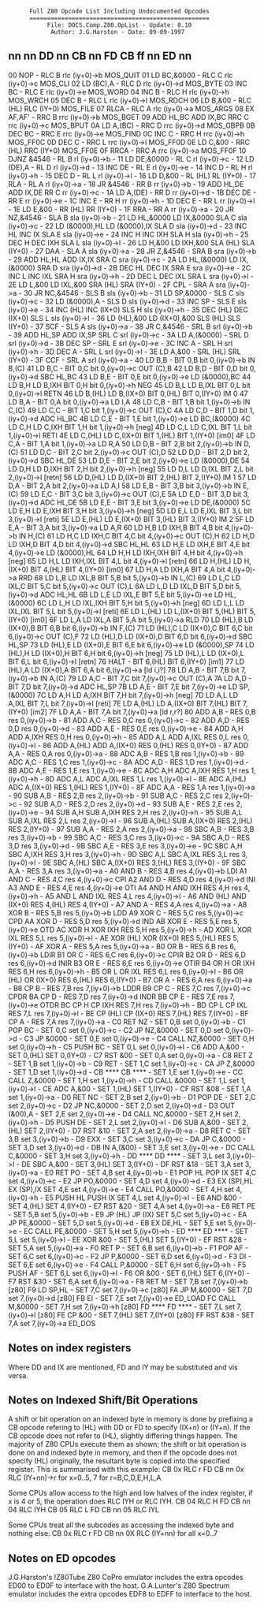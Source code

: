           Full Z80 Opcode List Including Undocumented Opcodes
          ===================================================
               File: DOCS.Comp.Z80.OpList - Update: 0.10
                Author: J.G.Harston - Date: 09-09-1997
    
nn nn             DD nn          CB nn       FD CB ff nn      ED nn
--------------------------------------------------------------------------
00 NOP            -              RLC  B      rlc (iy+0)->b    MOS_QUIT
01 LD   BC,&0000  -              RLC  C      rlc (iy+0)->c    MOS_CLI 
02 LD   (BC),A    -              RLC  D      rlc (iy+0)->d    MOS_BYTE
03 INC  BC        -              RLC  E      rlc (iy+0)->e    MOS_WORD
04 INC  B         -              RLC  H      rlc (iy+0)->h    MOS_WRCH
05 DEC  B         -              RLC  L      rlc (iy+0)->l    MOS_RDCH
06 LD   B,&00     -              RLC  (HL)   RLC  (IY+0)      MOS_FILE
07 RLCA           -              RLC  A      rlc (iy+0)->a    MOS_ARGS
08 EX   AF,AF'    -              RRC  B      rrc (iy+0)->b    MOS_BGET
09 ADD  HL,BC     ADD  IX,BC     RRC  C      rrc (iy+0)->c    MOS_BPUT
0A LD   A,(BC)    -              RRC  D      rrc (iy+0)->d    MOS_GBPB
0B DEC  BC        -              RRC  E      rrc (iy+0)->e    MOS_FIND
0C INC  C         -              RRC  H      rrc (iy+0)->h    MOS_FF0C
0D DEC  C         -              RRC  L      rrc (iy+0)->l    MOS_FF0D
0E LD   C,&00     -              RRC  (HL)   RRC  (IY+0)      MOS_FF0E
0F RRCA           -              RRC  A      rrc (iy+0)->a    MOS_FF0F
10 DJNZ &4546     -              RL   B      rl  (iy+0)->b    -
11 LD   DE,&0000  -              RL   C      rl  (iy+0)->c    -
12 LD   (DE),A    -              RL   D      rl  (iy+0)->d    -
13 INC  DE        -              RL   E      rl  (iy+0)->e    -
14 INC  D         -              RL   H      rl  (iy+0)->h    -
15 DEC  D         -              RL   L      rl  (iy+0)->l    -
16 LD   D,&00     -              RL   (HL)   RL   (IY+0)      -
17 RLA            -              RL   A      rl  (iy+0)->a    -
18 JR   &4546     -              RR   B      rr  (iy+0)->b    -
19 ADD  HL,DE     ADD  IX,DE     RR   C      rr  (iy+0)->c    -
1A LD   A,(DE)    -              RR   D      rr  (iy+0)->d    -
1B DEC  DE        -              RR   E      rr  (iy+0)->e    -
1C INC  E         -              RR   H      rr  (iy+0)->h    -
1D DEC  E         -              RR   L      rr  (iy+0)->l    -
1E LD   E,&00     -              RR   (HL)   RR   (IY+0)      -
1F RRA            -              RR   A      rr  (iy+0)->a    -
20 JR   NZ,&4546  -              SLA  B      sla (iy+0)->b    -
21 LD   HL,&0000  LD   IX,&0000  SLA  C      sla (iy+0)->c    -
22 LD  (&0000),HL LD  (&0000),IX SLA  D      sla (iy+0)->d    -
23 INC  HL        INC  IX        SLA  E      sla (iy+0)->e    -
24 INC  H         INC  IXH       SLA  H      sla (iy+0)->h    -
25 DEC  H         DEC  IXH       SLA  L      sla (iy+0)->l    -
26 LD   H,&00     LD   IXH,&00   SLA  (HL)   SLA  (IY+0)      -
27 DAA            -              SLA  A      sla (iy+0)->a    -
28 JR   Z,&4546   -              SRA  B      sra (iy+0)->b    -
29 ADD  HL,HL     ADD  IX,IX     SRA  C      sra (iy+0)->c    -
2A LD  HL,(&0000) LD  IX,(&0000) SRA  D      sra (iy+0)->d    -
2B DEC  HL        DEC  IX        SRA  E      sra (iy+0)->e    -
2C INC  L         INC  IXL       SRA  H      sra (iy+0)->h    -
2D DEC  L         DEC  IXL       SRA  L      sra (iy+0)->l    -
2E LD   L,&00     LD   IXL,&00   SRA  (HL)   SRA  (IY+0)      -
2F CPL            -              SRA  A      sra (iy+0)->a    -
30 JR   NC,&4546  -              SLS  B      sls (iy+0)->b    -
31 LD   SP,&0000  -              SLS  C      sls (iy+0)->c    -
32 LD   (&0000),A -              SLS  D      sls (iy+0)->d    -
33 INC  SP        -              SLS  E      sls (iy+0)->e    -
34 INC  (HL)      INC  (IX+0)    SLS  H      sls (iy+0)->h    -
35 DEC  (HL)      DEC  (IX+0)    SLS  L      sls (iy+0)->l    -
36 LD   (HL),&00  LD  (IX+0),&00 SLS  (HL)   SLS  (IY+0)      -
37 SCF            -              SLS  A      sls (iy+0)->a    -
38 JR   C,&4546   -              SRL  B      srl (iy+0)->b    -
39 ADD  HL,SP     ADD  IX,SP     SRL  C      srl (iy+0)->c    -
3A LD   A,(&0000) -              SRL  D      srl (iy+0)->d    -
3B DEC  SP        -              SRL  E      srl (iy+0)->e    -
3C INC  A         -              SRL  H      srl (iy+0)->h    -
3D DEC  A         -              SRL  L      srl (iy+0)->l    -
3E LD   A,&00     -              SRL  (HL)   SRL  (IY+0)      -
3F CCF            -              SRL  A      srl (iy+0)->a    -
40 LD   B,B       -              BIT  0,B    bit 0,(iy+0)->b  IN   B,(C)
41 LD   B,C       -              BIT  0,C    bit 0,(iy+0)->c  OUT  (C),B
42 LD   B,D       -              BIT  0,D    bit 0,(iy+0)->d  SBC  HL,BC
43 LD   B,E       -              BIT  0,E    bit 0,(iy+0)->e  LD   (&0000),BC
44 LD   B,H       LD   B,IXH     BIT  0,H    bit 0,(iy+0)->h  NEG
45 LD   B,L       LD   B,IXL     BIT  0,L    bit 0,(iy+0)->l  RETN
46 LD   B,(HL)    LD   B,(IX+0)  BIT  0,(HL) BIT  0,(IY+0)    IM   0
47 LD   B,A       -              BIT  0,A    bit 0,(iy+0)->a  LD   I,A
48 LD   C,B       -              BIT  1,B    bit 1,(iy+0)->b  IN   C,(C)
49 LD   C,C       -              BIT  1,C    bit 1,(iy+0)->c  OUT  (C),C
4A LD   C,D       -              BIT  1,D    bit 1,(iy+0)->d  ADC  HL,BC
4B LD   C,E       -              BIT  1,E    bit 1,(iy+0)->e  LD   BC,(&0000)
4C LD   C,H       LD   C,IXH     BIT  1,H    bit 1,(iy+0)->h  [neg]
4D LD   C,L       LD   C,IXL     BIT  1,L    bit 1,(iy+0)->l  RETI
4E LD   C,(HL)    LD   C,(IX+0)  BIT  1,(HL) BIT  1,(IY+0)    [im0]
4F LD   C,A       -              BIT  1,A    bit 1,(iy+0)->a  LD   R,A
50 LD   D,B       -              BIT  2,B    bit 2,(iy+0)->b  IN   D,(C)
51 LD   D,C       -              BIT  2,C    bit 2,(iy+0)->c  OUT  (C),D
52 LD   D,D       -              BIT  2,D    bit 2,(iy+0)->d  SBC  HL,DE
53 LD   D,E       -              BIT  2,E    bit 2,(iy+0)->e  LD   (&0000),DE
54 LD   D,H       LD   D,IXH     BIT  2,H    bit 2,(iy+0)->h  [neg]
55 LD   D,L       LD   D,IXL     BIT  2,L    bit 2,(iy+0)->l  [retn]
56 LD   D,(HL)    LD   D,(IX+0)  BIT  2,(HL) BIT  2,(IY+0)    IM   1
57 LD   D,A       -              BIT  2,A    bit 2,(iy+0)->a  LD   A,I
58 LD   E,B       -              BIT  3,B    bit 3,(iy+0)->b  IN   E,(C)
59 LD   E,C       -              BIT  3,C    bit 3,(iy+0)->c  OUT  (C),E
5A LD   E,D       -              BIT  3,D    bit 3,(iy+0)->d  ADC  HL,DE
5B LD   E,E       -              BIT  3,E    bit 3,(iy+0)->e  LD   DE,(&0000)
5C LD   E,H       LD   E,IXH     BIT  3,H    bit 3,(iy+0)->h  [neg]
5D LD   E,L       LD   E,IXL     BIT  3,L    bit 3,(iy+0)->l  [reti]
5E LD   E,(HL)    LD   E,(IX+0)  BIT  3,(HL) BIT  3,(IY+0)    IM   2
5F LD   E,A       -              BIT  3,A    bit 3,(iy+0)->a  LD   A,R
60 LD   H,B       LD   IXH,B     BIT  4,B    bit 4,(iy+0)->b  IN   H,(C)
61 LD   H,C       LD   IXH,C     BIT  4,C    bit 4,(iy+0)->c  OUT  (C),H
62 LD   H,D       LD   IXH,D     BIT  4,D    bit 4,(iy+0)->d  SBC  HL,HL
63 LD   H,E       LD   IXH,E     BIT  4,E    bit 4,(iy+0)->e  LD   (&0000),HL
64 LD   H,H       LD   IXH,IXH   BIT  4,H    bit 4,(iy+0)->h  [neg]
65 LD   H,L       LD   IXH,IXL   BIT  4,L    bit 4,(iy+0)->l  [retn]
66 LD   H,(HL)    LD   H,(IX+0)  BIT  4,(HL) BIT  4,(IY+0)    [im0]
67 LD   H,A       LD   IXH,A     BIT  4,A    bit 4,(iy+0)->a  RRD
68 LD   L,B       LD   IXL,B     BIT  5,B    bit 5,(iy+0)->b  IN   L,(C)
69 LD   L,C       LD   IXL,C     BIT  5,C    bit 5,(iy+0)->c  OUT  (C),L
6A LD   L,D       LD   IXL,D     BIT  5,D    bit 5,(iy+0)->d  ADC  HL,HL
6B LD   L,E       LD   IXL,E     BIT  5,E    bit 5,(iy+0)->e  LD   HL,(&0000)
6C LD   L,H       LD   IXL,IXH   BIT  5,H    bit 5,(iy+0)->h  [neg]
6D LD   L,L       LD   IXL,IXL   BIT  5,L    bit 5,(iy+0)->l  [reti]
6E LD   L,(HL)    LD   L,(IX+0)  BIT  5,(HL) BIT  5,(IY+0)    [im0]
6F LD   L,A       LD   IXL,A     BIT  5,A    bit 5,(iy+0)->a  RLD
70 LD   (HL),B    LD   (IX+0),B  BIT  6,B    bit 6,(iy+0)->b  IN   F,(C)
71 LD   (HL),C    LD   (IX+0),C  BIT  6,C    bit 6,(iy+0)->c  OUT  (C),F
72 LD   (HL),D    LD   (IX+0),D  BIT  6,D    bit 6,(iy+0)->d  SBC  HL,SP
73 LD   (HL),E    LD   (IX+0),E  BIT  6,E    bit 6,(iy+0)->e  LD   (&0000),SP
74 LD   (HL),H    LD   (IX+0),H  BIT  6,H    bit 6,(iy+0)->h  [neg]
75 LD   (HL),L    LD   (IX+0),L  BIT  6,L    bit 6,(iy+0)->l  [retn]
76 HALT           -              BIT  6,(HL) BIT  6,(IY+0)    [im1]
77 LD   (HL),A    LD   (IX+0),A  BIT  6,A    bit 6,(iy+0)->a  [ld i,i?]
78 LD   A,B       -              BIT  7,B    bit 7,(iy+0)->b  IN   A,(C)
79 LD   A,C       -              BIT  7,C    bit 7,(iy+0)->c  OUT  (C),A
7A LD   A,D       -              BIT  7,D    bit 7,(iy+0)->d  ADC  HL,SP
7B LD   A,E       -              BIT  7,E    bit 7,(iy+0)->e  LD   SP,(&0000)
7C LD   A,H       LD   A,IXH     BIT  7,H    bit 7,(iy+0)->h  [neg]
7D LD   A,L       LD   A,IXL     BIT  7,L    bit 7,(iy+0)->l  [reti]
7E LD   A,(HL)    LD   A,(IX+0)  BIT  7,(HL) BIT  7,(IY+0)    [im2]
7F LD   A,A       -              BIT  7,A    bit 7,(iy+0)->a  [ld r,r?]
80 ADD  A,B       -              RES  0,B    res 0,(iy+0)->b  -
81 ADD  A,C       -              RES  0,C    res 0,(iy+0)->c  -
82 ADD  A,D       -              RES  0,D    res 0,(iy+0)->d  -
83 ADD  A,E       -              RES  0,E    res 0,(iy+0)->e  -
84 ADD  A,H       ADD  A,IXH     RES  0,H    res 0,(iy+0)->h  -
85 ADD  A,L       ADD  A,IXL     RES  0,L    res 0,(iy+0)->l  -
86 ADD  A,(HL)    ADD  A,(IX+0)  RES  0,(HL) RES  0,(IY+0)    -
87 ADD  A,A       -              RES  0,A    res 0,(iy+0)->a  -
88 ADC  A,B       -              RES  1,B    res 1,(iy+0)->b  -
89 ADC  A,C       -              RES  1,C    res 1,(iy+0)->c  -
8A ADC  A,D       -              RES  1,D    res 1,(iy+0)->d  -
8B ADC  A,E       -              RES  1,E    res 1,(iy+0)->e  -
8C ADC  A,H       ADC  A,IXH     RES  1,H    res 1,(iy+0)->h  -
8D ADC  A,L       ADC  A,IXL     RES  1,L    res 1,(iy+0)->l  -
8E ADC  A,(HL)    ADC  A,(IX+0)  RES  1,(HL) RES  1,(IY+0)    -
8F ADC  A,A       -              RES  1,A    res 1,(iy+0)->a  -
90 SUB  A,B       -              RES  2,B    res 2,(iy+0)->b  -
91 SUB  A,C       -              RES  2,C    res 2,(iy+0)->c  -
92 SUB  A,D       -              RES  2,D    res 2,(iy+0)->d  -
93 SUB  A,E       -              RES  2,E    res 2,(iy+0)->e  -
94 SUB  A,H       SUB  A,IXH     RES  2,H    res 2,(iy+0)->h  -
95 SUB  A,L       SUB  A,IXL     RES  2,L    res 2,(iy+0)->l  -
96 SUB  A,(HL)    SUB  A,(IX+0)  RES  2,(HL) RES  2,(IY+0)    -
97 SUB  A,A       -              RES  2,A    res 2,(iy+0)->a  -
98 SBC  A,B       -              RES  3,B    res 3,(iy+0)->b  -
99 SBC  A,C       -              RES  3,C    res 3,(iy+0)->c  -
9A SBC  A,D       -              RES  3,D    res 3,(iy+0)->d  -
9B SBC  A,E       -              RES  3,E    res 3,(iy+0)->e  -
9C SBC  A,H       SBC  A,IXH     RES  3,H    res 3,(iy+0)->h  -
9D SBC  A,L       SBC  A,IXL     RES  3,L    res 3,(iy+0)->l  -
9E SBC  A,(HL)    SBC  A,(IX+0)  RES  3,(HL) RES  3,(IY+0)    -
9F SBC  A,A       -              RES  3,A    res 3,(iy+0)->a  -
A0 AND  B         -              RES  4,B    res 4,(iy+0)->b  LDI 
A1 AND  C         -              RES  4,C    res 4,(iy+0)->c  CPI 
A2 AND  D         -              RES  4,D    res 4,(iy+0)->d  INI 
A3 AND  E         -              RES  4,E    res 4,(iy+0)->e  OTI 
A4 AND  H         AND  IXH       RES  4,H    res 4,(iy+0)->h  -
A5 AND  L         AND  IXL       RES  4,L    res 4,(iy+0)->l  -
A6 AND  (HL)      AND  (IX+0)    RES  4,(HL) RES  4,(IY+0)    -
A7 AND  A         -              RES  4,A    res 4,(iy+0)->a  -
A8 XOR  B         -              RES  5,B    res 5,(iy+0)->b  LDD 
A9 XOR  C         -              RES  5,C    res 5,(iy+0)->c  CPD 
AA XOR  D         -              RES  5,D    res 5,(iy+0)->d  IND 
AB XOR  E         -              RES  5,E    res 5,(iy+0)->e  OTD 
AC XOR  H         XOR  IXH       RES  5,H    res 5,(iy+0)->h  -
AD XOR  L         XOR  IXL       RES  5,L    res 5,(iy+0)->l  -
AE XOR  (HL)      XOR  (IX+0)    RES  5,(HL) RES  5,(IY+0)    -
AF XOR  A         -              RES  5,A    res 5,(iy+0)->a  -
B0 OR   B         -              RES  6,B    res 6,(iy+0)->b  LDIR
B1 OR   C         -              RES  6,C    res 6,(iy+0)->c  CPIR
B2 OR   D         -              RES  6,D    res 6,(iy+0)->d  INIR
B3 OR   E         -              RES  6,E    res 6,(iy+0)->e  OTIR
B4 OR   H         OR   IXH       RES  6,H    res 6,(iy+0)->h  -
B5 OR   L         OR   IXL       RES  6,L    res 6,(iy+0)->l  -
B6 OR   (HL)      OR   (IX+0)    RES  6,(HL) RES  6,(IY+0)    -
B7 OR   A         -              RES  6,A    res 6,(iy+0)->a  -
B8 CP   B         -              RES  7,B    res 7,(iy+0)->b  LDDR
B9 CP   C         -              RES  7,C    res 7,(iy+0)->c  CPDR
BA CP   D         -              RES  7,D    res 7,(iy+0)->d  INDR
BB CP   E         -              RES  7,E    res 7,(iy+0)->e  OTDR
BC CP   H         CP   IXH       RES  7,H    res 7,(iy+0)->h  -
BD CP   L         CP   IXL       RES  7,L    res 7,(iy+0)->l  -
BE CP   (HL)      CP   (IX+0)    RES  7,(HL) RES  7,(IY+0)    -
BF CP   A         -              RES  7,A    res 7,(iy+0)->a  -
C0 RET  NZ        -              SET  0,B    set 0,(iy+0)->b  -
C1 POP  BC        -              SET  0,C    set 0,(iy+0)->c  -
C2 JP   NZ,&0000  -              SET  0,D    set 0,(iy+0)->d  -
C3 JP   &0000     -              SET  0,E    set 0,(iy+0)->e  -
C4 CALL NZ,&0000  -              SET  0,H    set 0,(iy+0)->h  -
C5 PUSH BC        -              SET  0,L    set 0,(iy+0)->l  -
C6 ADD  A,&00     -              SET  0,(HL) SET  0,(IY+0)    -
C7 RST  &00       -              SET  0,A    set 0,(iy+0)->a  -
C8 RET  Z         -              SET  1,B    set 1,(iy+0)->b  -
C9 RET            -              SET  1,C    set 1,(iy+0)->c  -
CA JP   Z,&0000   -              SET  1,D    set 1,(iy+0)->d  -
CB **** CB ****   -              SET  1,E    set 1,(iy+0)->e  -
CC CALL Z,&0000   -              SET  1,H    set 1,(iy+0)->h  -
CD CALL &0000     -              SET  1,L    set 1,(iy+0)->l  -
CE ADC  A,&00     -              SET  1,(HL) SET  1,(IY+0)    -
CF RST  &08       -              SET  1,A    set 1,(iy+0)->a  -
D0 RET  NC        -              SET  2,B    set 2,(iy+0)->b  -
D1 POP  DE        -              SET  2,C    set 2,(iy+0)->c  -
D2 JP   NC,&0000  -              SET  2,D    set 2,(iy+0)->d  -
D3 OUT  (&00),A   -              SET  2,E    set 2,(iy+0)->e  -
D4 CALL NC,&0000  -              SET  2,H    set 2,(iy+0)->h  -
D5 PUSH DE        -              SET  2,L    set 2,(iy+0)->l  -
D6 SUB  A,&00     -              SET  2,(HL) SET  2,(IY+0)    -
D7 RST  &10       -              SET  2,A    set 2,(iy+0)->a  -
D8 RET  C         -              SET  3,B    set 3,(iy+0)->b  -
D9 EXX            -              SET  3,C    set 3,(iy+0)->c  -
DA JP   C,&0000   -              SET  3,D    set 3,(iy+0)->d  -
DB IN   A,(&00)   -              SET  3,E    set 3,(iy+0)->e  -
DC CALL C,&0000   -              SET  3,H    set 3,(iy+0)->h  -
DD **** DD ****   -              SET  3,L    set 3,(iy+0)->l  -
DE SBC  A,&00     -              SET  3,(HL) SET  3,(IY+0)    -
DF RST  &18       -              SET  3,A    set 3,(iy+0)->a  -
E0 RET  PO        -              SET  4,B    set 4,(iy+0)->b  -
E1 POP  HL        POP  IX        SET  4,C    set 4,(iy+0)->c  -
E2 JP   PO,&0000  -              SET  4,D    set 4,(iy+0)->d  -
E3 EX   (SP),HL   EX   (SP),IX   SET  4,E    set 4,(iy+0)->e  -
E4 CALL PO,&0000  -              SET  4,H    set 4,(iy+0)->h  -
E5 PUSH HL        PUSH IX        SET  4,L    set 4,(iy+0)->l  -
E6 AND  &00       -              SET  4,(HL) SET  4,(IY+0)    -
E7 RST  &20       -              SET  4,A    set 4,(iy+0)->a  -
E8 RET  PE        -              SET  5,B    set 5,(iy+0)->b  -
E9 JP   (HL)      JP   (IX)      SET  5,C    set 5,(iy+0)->c  -
EA JP   PE,&0000  -              SET  5,D    set 5,(iy+0)->d  -
EB EX   DE,HL     -              SET  5,E    set 5,(iy+0)->e  -
EC CALL PE,&0000  -              SET  5,H    set 5,(iy+0)->h  -
ED **** ED ****   -              SET  5,L    set 5,(iy+0)->l  -
EE XOR  &00       -              SET  5,(HL) SET  5,(IY+0)    -
EF RST  &28       -              SET  5,A    set 5,(iy+0)->a  -
F0 RET  P         -              SET  6,B    set 6,(iy+0)->b  -
F1 POP  AF        -              SET  6,C    set 6,(iy+0)->c  -
F2 JP   P,&0000   -              SET  6,D    set 6,(iy+0)->d  -
F3 DI             -              SET  6,E    set 6,(iy+0)->e  -
F4 CALL P,&0000   -              SET  6,H    set 6,(iy+0)->h  -
F5 PUSH AF        -              SET  6,L    set 6,(iy+0)->l  -
F6 OR   &00       -              SET  6,(HL) SET  6,(IY+0)    -
F7 RST  &30       -              SET  6,A    set 6,(iy+0)->a  -
F8 RET  M         -              SET  7,B    set 7,(iy+0)->b  [z80]
F9 LD   SP,HL     -              SET  7,C    set 7,(iy+0)->c  [z80]
FA JP   M,&0000   -              SET  7,D    set 7,(iy+0)->d  [z80]
FB EI             -              SET  7,E    set 7,(iy+0)->e  ED_LOAD
FC CALL M,&0000   -              SET  7,H    set 7,(iy+0)->h  [z80]
FD **** FD ****   -              SET  7,L    set 7,(iy+0)->l  [z80]
FE CP   &00       -              SET  7,(HL) SET  7,(IY+0)    [z80]
FF RST  &38       -              SET  7,A    set 7,(iy+0)->a  ED_DOS
    
Notes on index registers
------------------------
Where DD and IX are mentioned, FD and IY may be substituted and vis versa.
    
Notes on Indexed Shift/Bit Operations
-------------------------------------
A shift or bit operation on an indexed byte in memory is done by prefixing
a CB opcode refering to (HL) with DD or FD to specify (IX+n) or (IY+n). 
If the CB opcode does not refer to (HL), slightly differing things happen.
The majority of Z80 CPUs execute them as shown; the shift or bit operation
is done on and indexed byte in memory, and then if the opcode does not
specify (HL) originally, the resultant byte is copied into the specified
register.  This is summarised with this example:
       CB 0x    RLC r          FD CB nn 0x     RLC (IY+nn)->r
       for x=0..5, 7 for r=B,C,D,E,H,L,A
  
Some CPUs allow access to the high and low halves of the index register,
if x is 4 or 5, the operation does RLC IYH or RLC IYH.
       CB 04   RLC H           FD CB nn 04     RLC IYH
       CB 05   RLC L           FD CB nn 05     RLC IYL
    
Some CPUs treat all the subcodes as accessing the indexed byte and nothing
else:
       CB 0x   RLC r           FD CB nn 0X     RLC (IY+nn)
                               for all x=0..7
    
Notes on ED opcodes
-------------------
J.G.Harston's !Z80Tube Z80 CoPro emulator includes the extra opcodes ED00
to ED0F to interface with the host.  G.A.Lunter's Z80 Spectrum emulator
includes the extra opcodes EDF8 to EDFF to interface to the host.